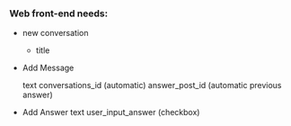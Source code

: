 ### Web front-end needs:
* new conversation
    * title
* Add Message

    text
    conversations_id (automatic)
    answer_post_id (automatic previous answer)

* Add Answer
    text
    user_input_answer (checkbox)
